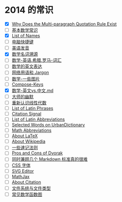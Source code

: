 2014 的常识
===========




* [x] [Why Does the Multi-paragraph Quotation Rule Exist](Why-Does-the-Multi-paragraph-Quotation-Rule-Exist.md)
* [ ] [基本数学常识](基本数学常识.md)
* [x] [List of Names](List-of-Names.md)
* [ ] [电脑快捷键](电脑快捷键.md)
* [ ] [美语发音](美语发音.md)
* [x] [数学名词溯源](数学名词.md)
* [ ] [数学-英语.希腊.罗马-词汇](数学-英语.希腊.罗马-词汇.md)
* [ ] [数学的英文表达](数学的英文表达.md)
* [ ] [网络用语和 Jargon](网络用语和Jargon.md)
* [ ] [数学-一些图片](数学-一些图片.md)
* [ ] [Compose-Keys](Compose-Keys.md)
* [x] [数学-英文vs.中文.md](数学-英文vs.中文.md)
* [ ] [大师的幽默](大师的幽默.md)
* [ ] [重新认识线性代数](重新认识线性代数.md)
* [ ] [List of Latin Phrases](List-of-Latin-Phrases.md)
* [ ] [Citation Signal](Citation-Signal.md)
* [ ] [List of Latin Abbreviations](List-of-Latin-Abbreviations.md)
* [ ] [Selected Words on UrbanDictionary](Selected-Words-on-UrbanDictionary.md)
* [ ] [Math Abbreviations](Math-Abbreviations.md)
* [ ] [About LaTeX](About-LaTeX.md)
* [ ] [About Wikipedia](About-Wikipedia.md)
* [ ] [一些速记法则](一些速记法则.md)
* [ ] [Pros and Cons of Dvorak](Dvorak-Pros-n-Cons.md)
* [ ] [同时兼顾几个 Markdown 标准真的很难](同时兼顾几个Markdown标准真的很难.md)
* [ ] [CSS 字体](CSS字体.md)
* [ ] [SVG Editor](SVG-Editor.md)
* [ ] [MathJax](MathJax.md)
* [ ] [About Citation](About-Citation.md)
* [ ] [文件系统与文件类型](文件系统与文件类型.md)
* [ ] [常见数学函数图](常见数学函数图.md)